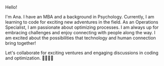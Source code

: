 Hello! 

I'm Ana. I have an MBA and a background in Psychology. 
Currently, I am learning to code for exciting new adventures in the field. 
As an Operations Specialist, I am passionate about optimizing processes. 
I am always up for embracing challenges and enjoy connecting with people along the way. 
I am excited about the possibilities that technology and human connection bring together! 

Let's collaborate for exciting ventures and engaging discussions in coding and optimization. 🚀👨‍💻🤝
